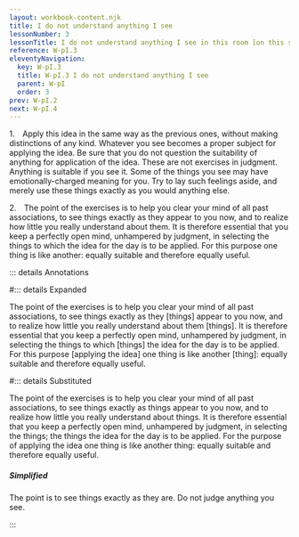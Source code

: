 ```yaml
---
layout: workbook-content.njk
title: I do not understand anything I see
lessonNumber: 3
lessonTitle: I do not understand anything I see in this room [on this street, from this window, in this place].
reference: W-pI.3
eleventyNavigation:
  key: W-pI.3
  title: W-pI.3 I do not understand anything I see
  parent: W-pI
  order: 3
prev: W-pI.2
next: W-pI.4
---
```


1. Apply this idea in the same way as the previous ones, without making distinctions of any kind. 
Whatever you see becomes a proper subject for applying the idea. 
Be sure that you do not question the suitability of anything for application of the idea. 
These are not exercises in judgment. 
Anything is suitable if you see it. 
Some of the things you see may have emotionally-charged meaning for you. 
Try to lay such feelings aside, and merely use these things exactly as you would anything else.

2. The point of the exercises is to help you clear your mind of all past associations, to see things exactly as they appear to you now, and to realize how little you really understand about them. 
It is therefore essential that you keep a perfectly open mind, unhampered by judgment, in selecting the things to which the idea for the day is to be applied. 
For this purpose one thing is like another: equally suitable and therefore equally useful.

::: details Annotations

#::: details Expanded

The point of the exercises is to help you clear your mind of all past associations, to see things exactly as they [things] appear to you now, and to realize how little you really understand about them [things]. 
It is therefore essential that you keep a perfectly open mind, unhampered by judgment, in selecting the things to which [things] the idea for the day is to be applied. 
For this purpose [applying the idea] one thing is like another [thing]: equally suitable and therefore equally useful.

#::: details Substituted

The point of the exercises is to help you clear your mind of all past associations, to see things exactly as things appear to you now, and to realize how little you really understand about things. 
It is therefore essential that you keep a perfectly open mind, unhampered by judgment, in selecting the things; the things the idea for the day is to be applied. 
For the purpose of applying the idea one thing is like another thing: equally suitable and therefore equally useful.

#####  Simplified

The point is to see things exactly as they are. 
Do not judge anything you see.

:::

